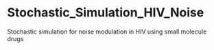 # Stochastic_Simulation_HIV_Noise
Stochastic simulation for noise modulation in HIV using small molecule drugs
